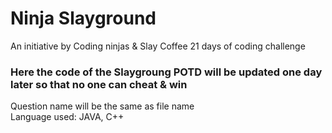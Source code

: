 # Ninja Slayground
An initiative by Coding ninjas & Slay Coffee
21 days of coding challenge

### Here the code of the Slaygroung POTD will be updated one day later so that no one can cheat & win
Question name will be the same as file name <br>
Language used: JAVA, C++
